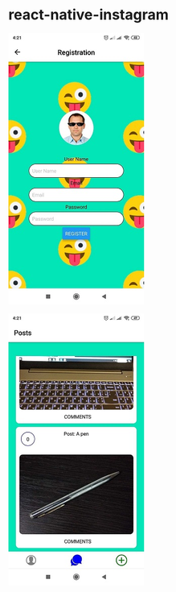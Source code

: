 # react-native-instagram

![Registration](https://github.com/gennadiy123/react-native-instagram/blob/master/image/1.jpg?raw=true)

![Posts](https://github.com/gennadiy123/react-native-instagram/blob/master/image/2.jpg?raw=true)
